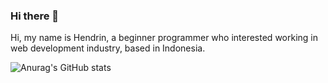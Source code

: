 ### Hi there 👋

Hi, my name is Hendrin, a beginner programmer who interested working in web development industry, based in Indonesia.

![Anurag's GitHub stats](https://github-readme-stats.vercel.app/api?username=sanhendrindp&show_icons=true&theme=dark)
